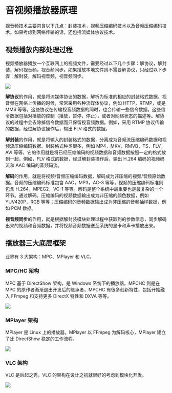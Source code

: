 # 音视频播放器原理

视音频技术主要包含以下几点：封装技术，视频压缩编码技术以及音频压缩编码技术。如果考虑到网络传输的话，还包括流媒体协议技术。

## 视频播放内部处理过程

视频播放器播放一个互联网上的视频文件，需要经过以下几个步骤：解协议，解封装，解码视音频，视音频同步。如果播放本地文件则不需要解协议，只经过以下步骤：解封装，解码视音频，视音频同步。

![](imgs/player.jpg)

**解协议**的作用，就是将流媒体协议的数据，解析为标准的相应的封装格式数据。视音频在网络上传播的时候，常常采用各种流媒体协议，例如 HTTP，RTMP，或是 MMS 等等。这些协议在传输视音频数据的同时，也会传输一些信令数据。这些信令数据包括对播放的控制（播放，暂停，停止），或者对网络状态的描述等。解协议的过程中会去除掉信令数据而只保留视音频数据。例如，采用 RTMP 协议传输的数据，经过解协议操作后，输出 FLV 格式的数据。

**解封装**的作用，就是将输入的封装格式的数据，分离成为音频流压缩编码数据和视频流压缩编码数据。封装格式种类很多，例如 MP4，MKV，RMVB，TS，FLV，AVI 等等，它的作用就是将已经压缩编码的视频数据和音频数据按照一定的格式放到一起。例如，FLV 格式的数据，经过解封装操作后，输出 H.264 编码的视频码流和 AAC 编码的音频码流。

**解码**的作用，就是将视频/音频压缩编码数据，解码成为非压缩的视频/音频原始数据。音频的压缩编码标准包含 AAC，MP3，AC-3 等等，视频的压缩编码标准则包含 H.264，MPEG2，VC-1 等等。解码是整个系统中最重要也是最复杂的一个环节。通过解码，压缩编码的视频数据输出成为非压缩的颜色数据，例如 YUV420P，RGB 等等；压缩编码的音频数据输出成为非压缩的音频抽样数据，例如 PCM 数据。

**视音频同步**的作用，就是根据解封装模块处理过程中获取到的参数信息，同步解码出来的视频和音频数据，并将视频音频数据送至系统的显卡和声卡播放出来。

## 播放器三大底层框架

业界有 3 大架构：MPC、MPlayer 和 VLC。

### MPC/HC 架构

MPC 基于 DirectShow 架构，是 Windows 系统下的播放器。MPCHC 则是在MPC 的原作者渐渐退出开发后的继承者，MPCHC 有很多创新特性，包括开始融入 FFmpeg 和支持更多 DirectX 特性和 DXVA 等等。

![](../imgs/mpchc.png)

### MPlayer 架构

MPlayer 是 Linux 上的播放器。MPlayer 以 FFmpeg 为解码核心，MPlayer 建立了比 DirectShow 稳定的工作流程。

![](../imgs/mplayer.png)

### VLC 架构

VLC 是后起之秀，VLC 的架构在设计之初就很好的考虑到模块化开发。

![](../imgs/vlc.png)
